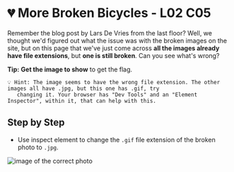 # 💔 More Broken Bicycles - L02 C05

Remember the blog post by Lars De Vries from the last floor? Well, we thought we'd figured out what the issue was with the broken images on the site, but on this page that we've just come across **all the images already have file extensions**, but **one is still broken**. Can you see what's wrong?

**Tip:** **Get the image to show** to get the flag.

```
💡 Hint: The image seems to have the wrong file extension. The other images all have .jpg, but this one has .gif, try
   changing it. Your browser has "Dev Tools" and an "Element Inspector", within it, that can help with this.
```

## Step by Step

- Use inspect element to change the `.gif` file extension of the broken photo to `.jpg`.

![image of the correct photo](/assets/morebrokenbicycles1.png)

